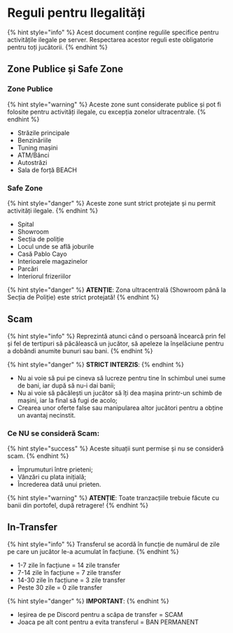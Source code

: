 # Reguli pentru Ilegalități

{% hint style="info" %}
Acest document conține regulile specifice pentru activitățile ilegale pe server. Respectarea acestor reguli este obligatorie pentru toți jucătorii.
{% endhint %}

## Zone Publice și Safe Zone

### Zone Publice
{% hint style="warning" %}
Aceste zone sunt considerate publice și pot fi folosite pentru activități ilegale, cu excepția zonelor ultracentrale.
{% endhint %}

- Străzile principale
- Benzinăriile
- Tuning mașini
- ATM/Bănci
- Autostrăzi
- Sala de forță BEACH

### Safe Zone
{% hint style="danger" %}
Aceste zone sunt strict protejate și nu permit activități ilegale.
{% endhint %}

- Spital
- Showroom
- Secția de poliție
- Locul unde se află joburile
- Casă Pablo Cayo
- Interioarele magazinelor
- Parcări
- Interiorul frizeriilor

{% hint style="danger" %}
**ATENȚIE**: Zona ultracentrală (Showroom până la Secția de Poliție) este strict protejată!
{% endhint %}

## Scam
{% hint style="info" %}
Reprezintă atunci când o persoană încearcă prin fel și fel de tertipuri să păcălească un jucător, să apeleze la înșelăciune pentru a dobândi anumite bunuri sau bani.
{% endhint %}

{% hint style="danger" %}
**STRICT INTERZIS**: 
{% endhint %}

- Nu ai voie să pui pe cineva să lucreze pentru tine în schimbul unei sume de bani, iar după să nu-i dai banii;
- Nu ai voie să păcălești un jucător să îți dea mașina printr-un schimb de mașini, iar la final să fugi de acolo;
- Crearea unor oferte false sau manipularea altor jucători pentru a obține un avantaj necinstit. 

### Ce NU se consideră Scam:
{% hint style="success" %}
Aceste situații sunt permise și nu se consideră scam.
{% endhint %}

- Împrumuturi între prieteni;
- Vânzări cu plata inițială;
- Încrederea dată unui prieten.

{% hint style="warning" %}
**ATENȚIE**: Toate tranzacțiile trebuie făcute cu banii din portofel, după retragere!
{% endhint %}

## In-Transfer
{% hint style="info" %}
Transferul se acordă în funcție de numărul de zile pe care un jucător le-a acumulat în facțiune.
{% endhint %}

- 1-7 zile în facțiune = 14 zile transfer
- 7-14 zile în facțiune = 7 zile transfer
- 14-30 zile în facțiune = 3 zile transfer
- Peste 30 zile = 0 zile transfer

{% hint style="danger" %}
**IMPORTANT**: 
{% endhint %}

- Ieșirea de pe Discord pentru a scăpa de transfer = SCAM
- Joaca pe alt cont pentru a evita transferul = BAN PERMANENT 